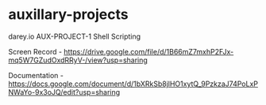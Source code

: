 # auxillary-projects
darey.io AUX-PROJECT-1 Shell Scripting

Screen Record - https://drive.google.com/file/d/1B66mZ7mxhP2FJx-mq5W7GZudOxdRRyV-/view?usp=sharing

Documentation - https://docs.google.com/document/d/1bXRkSb8jlHO1xytQ_9PzkzaJ74PoLxPNWaYo-9x3oJQ/edit?usp=sharing
